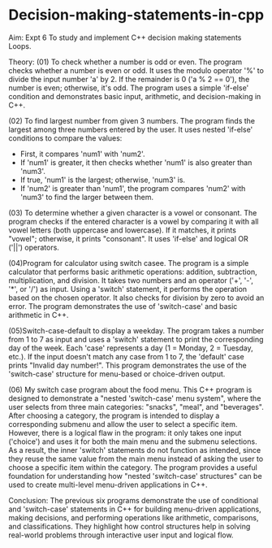 # Decision-making-statements-in-cpp
Aim: Expt 6	To study and implement C++ decision making statements Loops.

Theory: 
(01) To check whether a number is odd or even. The program checks whether a number is even or odd. It uses the modulo operator '%' to divide the input number 'a' by 2. If the remainder is 0 ('a % 2 == 0'), the number is even; otherwise, it's odd. The program uses a simple 'if-else' condition and demonstrates basic input, arithmetic, and decision-making in C++.

(02) To find largest number from given 3 numbers. The program finds the largest among three numbers entered by the user. It uses nested 'if-else' conditions to compare the values:
- First, it compares 'num1' with 'num2'.
- If 'num1' is greater, it then checks whether 'num1' is also greater than 'num3'.
- If true, 'num1' is the largest; otherwise, 'num3' is.
- If 'num2' is greater than 'num1', the program compares 'num2' with 'num3' to find the larger between them.
  
(03) To determine whether  a given character is a vowel or consonant. The program checks if the entered character is a vowel by comparing it with all vowel letters (both uppercase and lowercase). If it matches, it prints "vowel"; otherwise, it prints "consonant". It uses 'if-else' and logical OR ('||') operators.

(04)Program for calculator using switch casee. The program is a simple calculator that performs basic arithmetic operations: addition, subtraction, multiplication, and division. It takes two numbers and an operator ('+', '-', '*', or '/') as input. Using a 'switch' statement, it performs the operation based on the chosen operator. It also checks for division by zero to avoid an error. The program demonstrates the use of 'switch-case' and basic arithmetic in C++.

(05)Switch-case-default to display a weekday. The program takes a number from 1 to 7 as input and uses a 'switch' statement to print the corresponding day of the week. Each 'case' represents a day (1 = Monday, 2 = Tuesday, etc.). If the input doesn't match any case from 1 to 7, the 'default' case prints "Invalid day number!". This program demonstrates the use of the 'switch-case' structure for menu-based or choice-driven output.

(06) My switch case program about the food menu.
This C++ program is designed to demonstrate a "nested 'switch-case' menu system", where the user selects from three main categories: "snacks", "meal", and "beverages". After choosing a category, the program is intended to display a corresponding submenu and allow the user to select a specific item. However, there is a logical flaw in the program: it only takes one input ('choice') and uses it for both the main menu and the submenu selections. As a result, the inner 'switch' statements do not function as intended, since they reuse the same value from the main menu instead of asking the user to choose a specific item within the category. The program provides a useful foundation for understanding how "nested 'switch-case' structures" can be used to create multi-level menu-driven applications in C++.

Conclusion: The previous six programs demonstrate the use of conditional and 'switch-case' statements in C++ for building menu-driven applications, making decisions, and performing operations like arithmetic, comparisons, and classifications. They highlight how control structures help in solving real-world problems through interactive user input and logical flow.
